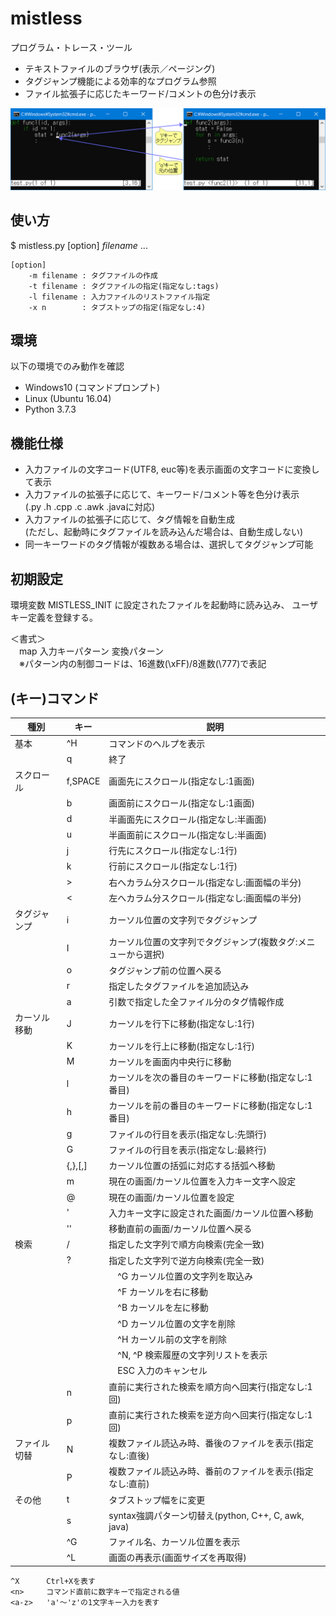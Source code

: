 # mistless
プログラム・トレース・ツール

- テキストファイルのブラウザ(表示／ページング)
- タグジャンプ機能による効率的なプログラム参照
- ファイル拡張子に応じたキーワード/コメントの色分け表示

![](https://github.com/ak-wegry/mistless/blob/main/Images/mistless_demo.png)

## 使い方

$ mistless.py [option] *filename* ...<br>
```
[option]
    -m filename : タグファイルの作成
    -t filename : タグファイルの指定(指定なし:tags)
    -l filename : 入力ファイルのリストファイル指定
    -x n        : タブストップの指定(指定なし:4)
```

## 環境

以下の環境でのみ動作を確認

- Windows10 (コマンドプロンプト)
- Linux (Ubuntu 16.04)
- Python 3.7.3

## 機能仕様
- 入力ファイルの文字コード(UTF8, euc等)を表示画面の文字コードに変換して表示
- 入力ファイルの拡張子に応じて、キーワード/コメント等を色分け表示<br>
  (.py .h .cpp .c .awk .javaに対応)
- 入力ファイルの拡張子に応じて、タグ情報を自動生成<br>
  (ただし、起動時にタグファイルを読み込んだ場合は、自動生成しない)
- 同一キーワードのタグ情報が複数ある場合は、選択してタグジャンプ可能

## 初期設定
環境変数 MISTLESS_INIT に設定されたファイルを起動時に読み込み、
ユーザキー定義を登録する。

＜書式＞<br>
　map 入力キーパターン 変換パターン<br>
　※パターン内の制御コードは、16進数(\xFF)/8進数(\777)で表記

## (キー)コマンド
|種別        |キー       |説明                                                           |
|------------|-----------|---------------------------------------------------------------|
|基本        |^H         |コマンドのヘルプを表示                                         |
|            |q          |終了                                                           |
|スクロール  |f,SPACE    |<n>画面先にスクロール(<n>指定なし:1画面)                       |
|            |b          |<n>画面前にスクロール(<n>指定なし:1画面)                       |
|            |d          |<n>半画面先にスクロール(<n>指定なし:半画面)                    |
|            |u          |<n>半画面前にスクロール(<n>指定なし:半画面)                    |
|            |j          |<n>行先にスクロール(<n>指定なし:1行)                           |
|            |k          |<n>行前にスクロール(<n>指定なし:1行)                           |
|            |>          |右へ<n>カラム分スクロール(<n>指定なし:画面幅の半分)            |
|            |<          |左へ<n>カラム分スクロール(<n>指定なし:画面幅の半分)            |
|タグジャンプ|i          |カーソル位置の文字列でタグジャンプ                             |
|            |I          |カーソル位置の文字列でタグジャンプ(複数タグ:メニューから選択)  |
|            |o          |タグジャンプ前の位置へ戻る                                     |
|            |r          |指定したタグファイルを追加読込み                               |
|            |a          |引数で指定した全ファイル分のタグ情報作成                       |
|カーソル移動|J          |カーソルを<n>行下に移動(<n>指定なし:1行)                       |
|            |K          |カーソルを<n>行上に移動(<n>指定なし:1行)                       |
|            |M          |カーソルを画面内中央行に移動                                   |
|            |l          |カーソルを次の<n>番目のキーワードに移動(<n>指定なし:1番目)     |
|            |h          |カーソルを前の<n>番目のキーワードに移動(<n>指定なし:1番目)     |
|            |g          |ファイルの<n>行目を表示(<n>指定なし:先頭行)                    |
|            |G          |ファイルの<n>行目を表示(<n>指定なし:最終行)                    |
|            |{,},[,]    |カーソル位置の括弧に対応する括弧へ移動                         |
|            |m<a-z>     |現在の画面/カーソル位置を入力キー文字へ設定                    |
|            |@          |現在の画面/カーソル位置を設定                                  |
|            |'<a-z>     |入力キー文字に設定された画面/カーソル位置へ移動                |
|            |''         |移動直前の画面/カーソル位置へ戻る                              |
|検索        |/          |指定した文字列で順方向検索(完全一致)                           |
|            |?          |指定した文字列で逆方向検索(完全一致)                           |
|            |           |　^G     カーソル位置の文字列を取込み                          |
|            |           |　^F     カーソルを右に移動                                    |
|            |           |　^B     カーソルを左に移動                                    |
|            |           |　^D     カーソル位置の文字を削除                              |
|            |           |　^H     カーソル前の文字を削除                                |
|            |           |　^N, ^P 検索履歴の文字列リストを表示                          |
|            |           |　ESC    入力のキャンセル                                      |
|            |n          |直前に実行された検索を順方向へ<n>回実行(<n>指定なし:1回)       |
|            |p          |直前に実行された検索を逆方向へ<n>回実行(<n>指定なし:1回)       |
|ファイル切替|N          |複数ファイル読込み時、<n>番後のファイルを表示(<n>指定なし:直後)|
|            |P          |複数ファイル読込み時、<n>番前のファイルを表示(<n>指定なし:直前)|
|その他      |t          |タブストップ幅を<n>に変更                                      |
|            |s          |syntax強調パターン切替え(python, C++, C, awk, java)            |
|            |^G         |ファイル名、カーソル位置を表示                                 |
|            |^L         |画面の再表示(画面サイズを再取得)                               |

```
^X      Ctrl+Xを表す
<n>     コマンド直前に数字キーで指定される値
<a-z>   'a'～'z'の1文字キー入力を表す
```
